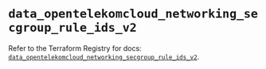 # `data_opentelekomcloud_networking_secgroup_rule_ids_v2`

Refer to the Terraform Registry for docs: [`data_opentelekomcloud_networking_secgroup_rule_ids_v2`](https://registry.terraform.io/providers/opentelekomcloud/opentelekomcloud/1.36.7/docs/data-sources/networking_secgroup_rule_ids_v2).
